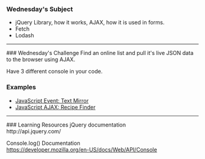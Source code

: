 ### Wednesday's Subject

- jQuery Library, how it works, AJAX, how it is used in forms.
- Fetch
- Lodash

<hr>
### Wednesday's Challenge
Find an online list and pull it's live JSON data to the browser using AJAX.

Have 3 different console in your code.

### Examples

- [JavaScript Event: Text Mirror](http://codepen.io/burntcaramel/pen/YGJXAb)
- [JavaScript AJAX: Recipe Finder](http://codepen.io/burntcaramel/pen/kkAWwG)

<hr>
### Learning Resources
jQuery documentation <br>
http://api.jquery.com/

Console.log() Documentation <br>
https://developer.mozilla.org/en-US/docs/Web/API/Console
